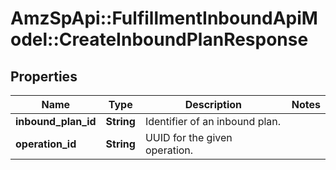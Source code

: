 # AmzSpApi::FulfillmentInboundApiModel::CreateInboundPlanResponse

## Properties
Name | Type | Description | Notes
------------ | ------------- | ------------- | -------------
**inbound_plan_id** | **String** | Identifier of an inbound plan. | 
**operation_id** | **String** | UUID for the given operation. | 

